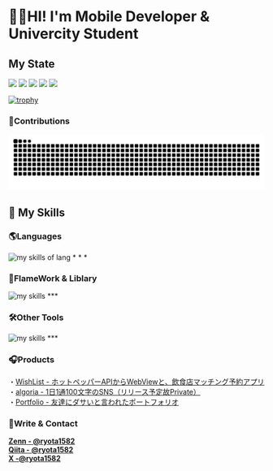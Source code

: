 # 🧑‍💻HI! I'm Mobile Developer & Univercity Student

## My State 


![](http://github-profile-summary-cards.vercel.app/api/cards/profile-details?username=Ryota-Kurokawa&&theme=onedark)
![](http://github-profile-summary-cards.vercel.app/api/cards/repos-per-language?username=Ryota-Kurokawa&&theme=onedark)
![](http://github-profile-summary-cards.vercel.app/api/cards/most-commit-language?username=Ryota-Kurokawa&&theme=onedark)
![](http://github-profile-summary-cards.vercel.app/api/cards/stats?username=Ryota-Kurokawa&&theme=onedark)
![](http://github-profile-summary-cards.vercel.app/api/cards/productive-time?username=Ryota-Kurokawa&&theme=onedark&utcOffset=9)

[![trophy](https://github-profile-trophy.vercel.app/?username=Ryota-Kurokawa&theme=onedark&column=7)](https://github.com/ryo-ma/github-profile-trophy)

### 🧬Contributions
![](https://raw.githubusercontent.com/Ryota-Kurokawa/Ryota-Kurokawa/output/github-contribution-grid-snake.svg)



## 🌱 My Skills

### 🌎Languages
<img alt="my skills of lang" src="https://skillicons.dev/icons?theme=light&perline=8&i=html,css,sass,ts,js,c,java,python,ruby,swift,dart,go" />
* * *

### 📲FlameWork & Liblary
<img alt="my skills" src="https://skillicons.dev/icons?theme=light&perline=8&i=react,nextjs,flutter,rails" />
***

### 🛠️Other Tools
<img alt="my skills" src="https://skillicons.dev/icons?theme=light&perline=8&i=figma,notion,supabase,firebase,git,github,vscode,githubactions,vercel" />
***

### 🎧Products
・[WishList - ホットペッパーAPIからWebViewと、飲食店マッチング予約アプリ](https://github.com/Ryota-Kurokawa/hackathon)  
・[algoria - 1日1通100文字のSNS（リリース予定故Private）](https://github.com/Ryota-Kurokawa/algoria-dev)  
・[Portfolio - 友達にダサいと言われたポートフォリオ](https://github.com/Ryota-Kurokawa/Portfolio)  


### 👏Write & Contact

**[Zenn  - @ryota1582](https://zenn.dev/ryota1582)**  
**[Qiita - @ryota1582](https://qiita.dev/ryota1582)**  
**[ X  -@ryota1582 ](https://twitter.com/ryota1582)**  
